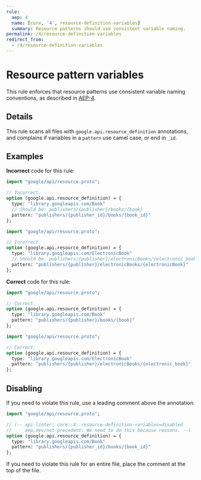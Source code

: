 ```yaml
---
rule:
  aep: 4
  name: [core, '4', resource-definition-variables]
  summary: Resource patterns should use consistent variable naming.
permalink: /4/resource-definition-variables
redirect_from:
  - /4/resource-definition-variables
---
```


# Resource pattern variables

This rule enforces that resource patterns use consistent variable naming
conventions, as described in [AEP-4][].

## Details

This rule scans all files with `google.api.resource_definition` annotations, and
complains if variables in a `pattern` use camel case, or end in `_id`.

## Examples

**Incorrect** code for this rule:

```proto
import "google/api/resource.proto";

// Incorrect.
option (google.api.resource_definition) = {
  type: "library.googleapis.com/Book"
  // Should be: publishers/{publisher}/books/{book}
  pattern: "publishers/{publisher_id}/books/{book_id}"
};
```

```proto
import "google/api/resource.proto";

// Incorrect.
option (google.api.resource_definition) = {
  type: "library.googleapis.com/ElectronicBook"
  // Should be: publishers/{publisher}/electronicBooks/{electronic_book}
  pattern: "publishers/{publisher}/electronicBooks/{electronicBook}"
};
```

**Correct** code for this rule:

```proto
import "google/api/resource.proto";

// Correct.
option (google.api.resource_definition) = {
  type: "library.googleapis.com/Book"
  pattern: "publishers/{publisher}/books/{book}"
};
```

```proto
import "google/api/resource.proto";

// Correct.
option (google.api.resource_definition) = {
  type: "library.googleapis.com/ElectronicBook"
  pattern: "publishers/{publisher}/electronicBooks/{electronic_book}"
};
```

## Disabling

If you need to violate this rule, use a leading comment above the annotation.

```proto
import "google/api/resource.proto";

// (-- api-linter: core::4::resource-definition-variables=disabled
//     aep.dev/not-precedent: We need to do this because reasons. --)
option (google.api.resource_definition) = {
  type: "library.googleapis.com/Book"
  pattern: "publishers/{publisher_id}/books/{book_id}"
};
```

If you need to violate this rule for an entire file, place the comment at the
top of the file.

[aep-4]: http://aep.dev/4
[aep.dev/not-precedent]: https://aep.dev/not-precedent
